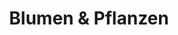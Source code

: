 ---
title: "Blumen & Pflanzen"
url: /berlin/blumen-und-pflanzen-mahlsdorfer-strasse/
shop: Blumen
---